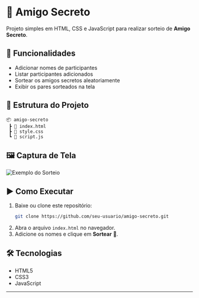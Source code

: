 # 🎁 Amigo Secreto

Projeto simples em HTML, CSS e JavaScript para realizar sorteio de **Amigo Secreto**.

## 🚀 Funcionalidades
- Adicionar nomes de participantes  
- Listar participantes adicionados  
- Sortear os amigos secretos aleatoriamente  
- Exibir os pares sorteados na tela  

## 📂 Estrutura do Projeto
```
📦 amigo-secreto
 ┣ 📜 index.html
 ┣ 📜 style.css
 ┗ 📜 script.js
```

## 🖼️ Captura de Tela
![Exemplo do Sorteio](https://via.placeholder.com/600x300?text=Captura+do+Projeto)

## ▶️ Como Executar
1. Baixe ou clone este repositório:  
   ```bash
   git clone https://github.com/seu-usuario/amigo-secreto.git
   ```
2. Abra o arquivo `index.html` no navegador.  
3. Adicione os nomes e clique em **Sortear** 🎲.  

## 🛠️ Tecnologias
- HTML5  
- CSS3  
- JavaScript  

---

